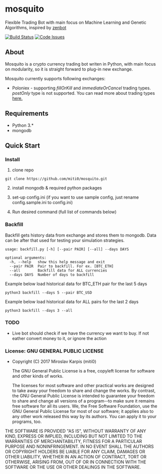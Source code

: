 # mosquito
Flexible Trading Bot with main focus on Machine Learning and Genetic Algorithms, inspired by [zenbot](https://github.com/carlos8f/zenbot)

[![Build Status](https://travis-ci.org/miti0/mosquito.svg?branch=master)](https://travis-ci.org/miti0/mosquito)
[![Code Issues](https://www.quantifiedcode.com/api/v1/project/5609393e38ed496cbd166cdb7b0c019e/badge.svg)](https://www.quantifiedcode.com/app/project/5609393e38ed496cbd166cdb7b0c019e)


## About
Mosquito is a crypto currency trading bot writen in Python, with main focus on modularity, so it is straight forward to plug-in new exchange. 

Mosquito currently supports following exchanges:
 * Poloniex - supporting *fillOrKill* and *immediateOrCancel* trading types. *postOnly* type is not supported. You can 
 read more about trading types [here.](https://github.com/s4w3d0ff/python-poloniex/blob/master/poloniex/__init__.py)


## Requirements
 * Python 3.*
 * mongodb



## Quick Start



### Install
 1. clone repo
 ```
 git clone https://github.com/miti0/mosquito.git
 ```
 2. install mongodb & required python packages
 
 3. set-up config.ini (if you want to use sample config, just rename config.sample.ini to config.ini)
 
 3. Run desired command (full list of commands below)
 
 

### Backfill
Backfill gets history data from exchange and stores them to mongodb. Data can be after that used for testing your simulation strategies.

```
usage: backfill.py [-h] [--pair PAIR] [--all] --days DAYS

optional arguments:
  -h, --help   show this help message and exit
  --pair PAIR  Pair to backfill. For ex. [BTC_ETH]
  --all        Backfill data for ALL currencies
  --days DAYS  Number of days to backfill
```

Example below load historical data for BTC_ETH pair for the last 5 days
```
python3 backfill --days 5 --pair BTC_USD
```

Example below load historical data for ALL pairs for the last 2 days
```
python3 backfill --days 3 --all
```


### TODO
 * Live bot should check if we have the currency we want to buy. If not 
 eather convert money to it, or ignore the action


### License: GNU GENERAL PUBLIC LICENSE

- Copyright (C) 2017 Miroslav Karpis (miti0)


  The GNU General Public License is a free, copyleft license for
software and other kinds of works.

  The licenses for most software and other practical works are designed
to take away your freedom to share and change the works.  By contrast,
the GNU General Public License is intended to guarantee your freedom to
share and change all versions of a program--to make sure it remains free
software for all its users.  We, the Free Software Foundation, use the
GNU General Public License for most of our software; it applies also to
any other work released this way by its authors.  You can apply it to
your programs, too.


THE SOFTWARE IS PROVIDED &quot;AS IS&quot;, WITHOUT WARRANTY OF ANY KIND, EXPRESS OR
IMPLIED, INCLUDING BUT NOT LIMITED TO THE WARRANTIES OF MERCHANTABILITY,
FITNESS FOR A PARTICULAR PURPOSE AND NONINFRINGEMENT. IN NO EVENT SHALL THE
AUTHORS OR COPYRIGHT HOLDERS BE LIABLE FOR ANY CLAIM, DAMAGES OR OTHER
LIABILITY, WHETHER IN AN ACTION OF CONTRACT, TORT OR OTHERWISE, ARISING FROM,
OUT OF OR IN CONNECTION WITH THE SOFTWARE OR THE USE OR OTHER DEALINGS IN THE
SOFTWARE.